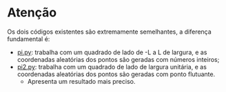 # Atenção

Os dois códigos existentes são extremamente semelhantes, a diferença fundamental é:
* [pi.py](https://github.com/SapoGitHub/Geral/blob/master/Monte%20Carlo/pi.py): trabalha  com um quadrado de lado de -L a L de largura, e as coordenadas aleatórias dos pontos são geradas com números inteiros;
* [pi2.py](https://github.com/SapoGitHub/Geral/blob/master/Monte%20Carlo/pi2.py): trabalha  com um quadrado de lado de largura unitária, e as coordenadas aleatórias dos pontos são geradas com ponto flutuante.
  * Apresenta um resultado mais preciso.
